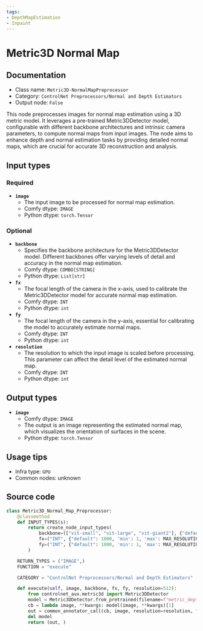 ```yaml
---
tags:
- DepthMapEstimation
- Inpaint
---
```


# Metric3D Normal Map
## Documentation
- Class name: `Metric3D-NormalMapPreprocessor`
- Category: `ControlNet Preprocessors/Normal and Depth Estimators`
- Output node: `False`

This node preprocesses images for normal map estimation using a 3D metric model. It leverages a pre-trained Metric3DDetector model, configurable with different backbone architectures and intrinsic camera parameters, to compute normal maps from input images. The node aims to enhance depth and normal estimation tasks by providing detailed normal maps, which are crucial for accurate 3D reconstruction and analysis.
## Input types
### Required
- **`image`**
    - The input image to be processed for normal map estimation.
    - Comfy dtype: `IMAGE`
    - Python dtype: `torch.Tensor`
### Optional
- **`backbone`**
    - Specifies the backbone architecture for the Metric3DDetector model. Different backbones offer varying levels of detail and accuracy in the normal map estimation.
    - Comfy dtype: `COMBO[STRING]`
    - Python dtype: `List[str]`
- **`fx`**
    - The focal length of the camera in the x-axis, used to calibrate the Metric3DDetector model for accurate normal map estimation.
    - Comfy dtype: `INT`
    - Python dtype: `int`
- **`fy`**
    - The focal length of the camera in the y-axis, essential for calibrating the model to accurately estimate normal maps.
    - Comfy dtype: `INT`
    - Python dtype: `int`
- **`resolution`**
    - The resolution to which the input image is scaled before processing. This parameter can affect the detail level of the estimated normal map.
    - Comfy dtype: `INT`
    - Python dtype: `int`
## Output types
- **`image`**
    - Comfy dtype: `IMAGE`
    - The output is an image representing the estimated normal map, which visualizes the orientation of surfaces in the scene.
    - Python dtype: `torch.Tensor`
## Usage tips
- Infra type: `GPU`
- Common nodes: unknown


## Source code
```python
class Metric3D_Normal_Map_Preprocessor:
    @classmethod
    def INPUT_TYPES(s):
        return create_node_input_types(
            backbone=(["vit-small", "vit-large", "vit-giant2"], {"default": "vit-small"}),
            fx=("INT", {"default": 1000, 'min': 1, 'max': MAX_RESOLUTION}),
            fy=("INT", {"default": 1000, 'min': 1, 'max': MAX_RESOLUTION})
        )

    RETURN_TYPES = ("IMAGE",)
    FUNCTION = "execute"

    CATEGORY = "ControlNet Preprocessors/Normal and Depth Estimators"

    def execute(self, image, backbone, fx, fy, resolution=512):
        from controlnet_aux.metric3d import Metric3DDetector
        model = Metric3DDetector.from_pretrained(filename=f"metric_depth_{backbone.replace('-', '_')}_800k.pth").to(model_management.get_torch_device())
        cb = lambda image, **kwargs: model(image, **kwargs)[1]
        out = common_annotator_call(cb, image, resolution=resolution, fx=fx, fy=fy, depth_and_normal=True)
        del model
        return (out, )

```
